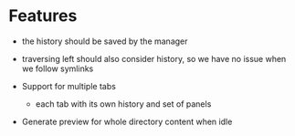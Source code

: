 # Features
- the history should be saved by the manager
- traversing left should also consider history, so we have no issue when we follow symlinks

- Support for multiple tabs
  - each tab with its own history and set of panels

- Generate preview for whole directory content when idle
